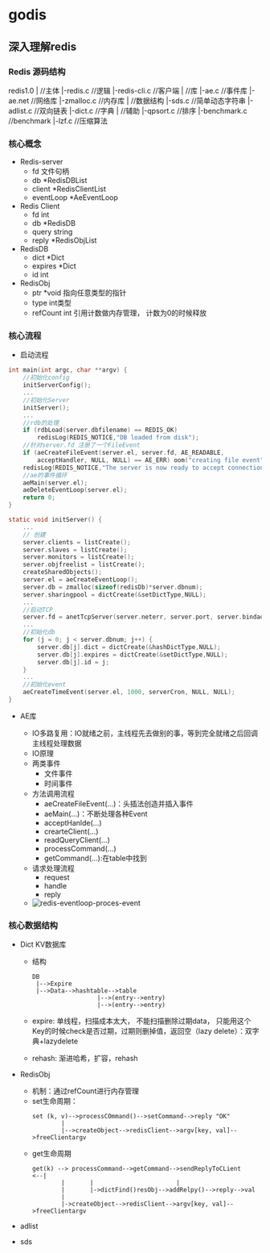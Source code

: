 # godis

## 深入理解redis

### Redis 源码结构

redis1.0
|                   //主体
|-redis.c               //逻辑
|-redis-cli.c           //客户端
|                   //库
|-ae.c                  //事件库
|-ae.net                //网络库
|-zmalloc.c             //内存库
|                   //数据结构
|-sds.c                 //简单动态字符串
|-adlist.c              //双向链表
|-dict.c                //字典
|                   //辅助
|-qpsort.c              //排序
|-benchmark.c           //benchmark
|-lzf.c                 //压缩算法

### 核心概念

- Redis-server
  - fd            文件句柄
  - db            *RedisDBList
  - client        *RedisClientList
  - eventLoop     *AeEventLoop
- Redis Client
  - fd            int
  - db            *RedisDB
  - query         string
  - reply         *RedisObjList
- RedisDB
  - dict          *Dict
  - expires       *Dict
  - id            int
- RedisObj
  - ptr           *void 指向任意类型的指针
  - type          int类型
  - refCount      int 引用计数做内存管理， 计数为0的时候释放

### 核心流程

- 启动流程

```c
int main(int argc, char **argv) {
    //初始化config
    initServerConfig(); 
    ...
    //初始化Server
    initServer();   
    ...
    //rdb的处理
    if (rdbLoad(server.dbfilename) == REDIS_OK)
        redisLog(REDIS_NOTICE,"DB loaded from disk");
    //针对server.fd 注册了一个FileEvent
    if (aeCreateFileEvent(server.el, server.fd, AE_READABLE,
        acceptHandler, NULL, NULL) == AE_ERR) oom("creating file event");
    redisLog(REDIS_NOTICE,"The server is now ready to accept connections on port %d", server.port);
    //ae的事件循环
    aeMain(server.el);
    aeDeleteEventLoop(server.el);
    return 0;
}

```

```c
static void initServer() {
    ...
    // 创建
    server.clients = listCreate();
    server.slaves = listCreate();
    server.monitors = listCreate();
    server.objfreelist = listCreate();
    createSharedObjects();
    server.el = aeCreateEventLoop();
    server.db = zmalloc(sizeof(redisDb)*server.dbnum);
    server.sharingpool = dictCreate(&setDictType,NULL);
    ...
    //启动TCP
    server.fd = anetTcpServer(server.neterr, server.port, server.bindaddr);
    ...
    //初始化db
    for (j = 0; j < server.dbnum; j++) {
        server.db[j].dict = dictCreate(&hashDictType,NULL);
        server.db[j].expires = dictCreate(&setDictType,NULL);
        server.db[j].id = j;
    }
    ...
    //初始化event
    aeCreateTimeEvent(server.el, 1000, serverCron, NULL, NULL);
}
```

- AE库

  - IO多路复用：IO就绪之前，主线程先去做别的事，等到完全就绪之后回调主线程处理数据
  - IO原理
  - 两类事件
    - 文件事件
    - 时间事件
  - 方法调用流程
    - aeCreateFileEvent(...)：头插法创造并插入事件
    - aeMain(...)：不断处理各种Event
    - acceptHanlde(...)
    - crearteClient(...)
    - readQueryClient(...)
    - processCommand(...)
    - getCommand(...):在table中找到
  - 请求处理流程
    - request
    - handle
    - reply
  - ![redis-eventloop-proces-event](https://img.draveness.me/2016-12-09-redis-eventloop-proces-event.png-1000width)

### 核心数据结构

- Dict KV数据库

  - 结构

    ```
    DB
     |-->Expire
     |-->Data-->hashtable-->table
    		          |-->(entry-->entry)
      		          |-->(entry-->entry)
    ```
  - expire: 单线程，扫描成本太大， 不能扫描删除过期data， 只能用这个Key的时候check是否过期，过期则删掉值，返回空（lazy delete）：双字典+lazydelete
  - rehash: 渐进哈希，扩容，rehash
- RedisObj

  - 机制：通过refCount进行内存管理
  - set生命周期：
    ```
    set (k, v)-->processCOmmand()-->setCommand-->reply "OK"
    		|
    		|-->createObject-->redisClient-->argv[key, val]-->freeClientargv
    ```
  - get生命周期
    ```
    get(k) --> processCommand-->getCommand-->sendReplyToCLient		 <--|
    		|		|					    |
    		|		|->dictFind()resObj-->addRelpy()-->reply-->val
    		|
    		|->createObject-->redisClient-->argv[key, val]-->freeClientargv
    ```
- adlist
- sds
